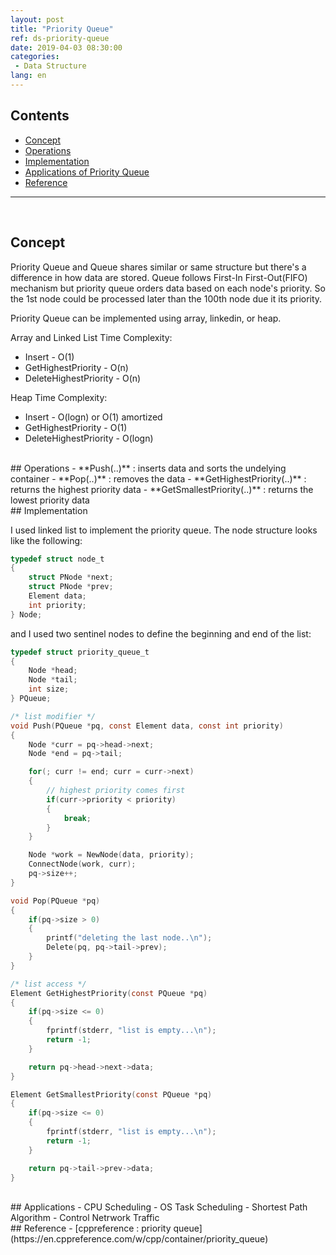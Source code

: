 ```yaml
---
layout: post
title: "Priority Queue"
ref: ds-priority-queue
date: 2019-04-03 08:30:00
categories: 
 - Data Structure
lang: en
---
```


## Contents
- [Concept](#concept)
- [Operations](#op)
- [Implementation](#implement)
- [Applications of Priority Queue](#app)
- [Reference](#ref)
<hr />
<br />

## Concept <a id="concept"></a>
Priority Queue and Queue shares similar or same structure but there's a difference in how data
are stored. Queue follows First-In First-Out(FIFO) mechanism but priority queue orders data
based on each node's priority. So the 1st node could be processed later than the 100th node 
due it its priority.

Priority Queue can be implemented using array, linkedin, or heap.

Array and Linked List Time Complexity:
- Insert - O(1)
- GetHighestPriority - O(n)
- DeleteHighestPriority - O(n)

Heap Time Complexity:
- Insert - O(logn) or O(1) amortized
- GetHighestPriority - O(1)
- DeleteHighestPriority - O(logn)

<br />
## Operations <a id="op"></a>
- **Push(..)** : inserts data and sorts the undelying container
- **Pop(..)** : removes the data
- **GetHighestPriority(..)** : returns the highest priority data
- **GetSmallestPriority(..)** : returns the lowest priority data

<br />
## Implementation <a id="implement"></a>

I used linked list to implement the priority queue. The node structure looks like the following:
```c
typedef struct node_t
{
    struct PNode *next;
    struct PNode *prev;
    Element data;
    int priority;
} Node;
```

and I used two sentinel nodes to define the beginning and end of the list:
```c
typedef struct priority_queue_t
{
	Node *head;
	Node *tail;
	int size;
} PQueue;
```

```c
/* list modifier */
void Push(PQueue *pq, const Element data, const int priority)
{
	Node *curr = pq->head->next;
	Node *end = pq->tail;

	for(; curr != end; curr = curr->next)
	{
		// highest priority comes first
		if(curr->priority < priority)
		{
			break;
		}
	}

	Node *work = NewNode(data, priority);
	ConnectNode(work, curr);
	pq->size++;
}

void Pop(PQueue *pq)
{
	if(pq->size > 0)
	{
		printf("deleting the last node..\n");
		Delete(pq, pq->tail->prev);
	}
}

/* list access */
Element GetHighestPriority(const PQueue *pq)
{
	if(pq->size <= 0)
	{
		fprintf(stderr, "list is empty...\n");
		return -1;
	}

	return pq->head->next->data;
}

Element GetSmallestPriority(const PQueue *pq)
{
	if(pq->size <= 0)
	{
		fprintf(stderr, "list is empty...\n");
		return -1;
	}

	return pq->tail->prev->data;
}
```

<br />
## Applications <a id="app"></a>
 - CPU Scheduling
 - OS Task Scheduling
 - Shortest Path Algorithm
 - Control Netrwork Traffic 

<br />
## Reference <a id="ref"></a>
- [cppreference : priority queue](https://en.cppreference.com/w/cpp/container/priority_queue)
